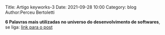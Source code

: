 Title: Artigo keyworks-3
Date: 2021-09-28 10:00
Category: blog
Author:Perceu Bertoletti

**6 Palavras mais utilizadas no universo do desenvolvimento de softwares**,
se liga: 
[link para o post](https://www.keyworks.com.br/6-palavras-mais-utilizadas-no-universo-do-desenvolvimento-de-softwares/)